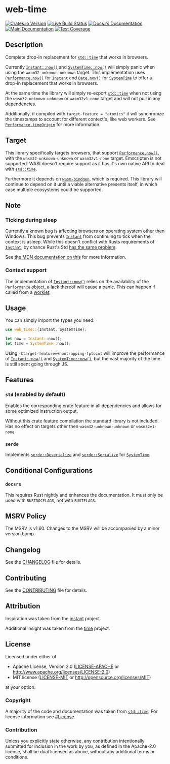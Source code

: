 # web-time

[![Crates.io Version](https://img.shields.io/crates/v/web-time.svg)](https://crates.io/crates/web-time)
[![Live Build Status](https://img.shields.io/github/check-runs/daxpedda/web-time/main?label=CI)](https://github.com/daxpedda/web-time/actions?query=branch%3Amain)
[![Docs.rs Documentation](https://img.shields.io/docsrs/web-time?label=docs.rs)](https://docs.rs/web-time/1.1.0)
[![Main Documentation](https://img.shields.io/github/actions/workflow/status/daxpedda/web-time/coverage-documentation.yaml?branch=main&label=main%20docs)](https://daxpedda.github.io/web-time/doc/web_time)
[![Test Coverage](https://img.shields.io/badge/dynamic/json?url=https%3A%2F%2Fdaxpedda.github.io%2Fweb-time%2Fcoverage%2Fcoverage.json&query=%24.coverage&label=Test%20Coverage)](https://daxpedda.github.io/web-time/coverage)

## Description

Complete drop-in replacement for [`std::time`] that works in browsers.

Currently [`Instant::now()`] and [`SystemTime::now()`] will simply panic when using the
`wasm32-unknown-unknown` target. This implementation uses [`Performance.now()`] for [`Instant`] and
[`Date.now()`] for [`SystemTime`] to offer a drop-in replacement that works in browsers.

At the same time the library will simply re-export [`std::time`] when not using the
`wasm32-unknown-unknown` or `wasm32v1-none` target and will not pull in any dependencies.

Additionally, if compiled with `target-feature = "atomics"` it will synchronize the timestamps to
account for different context's, like web workers. See [`Performance.timeOrigin`] for more
information.

## Target

This library specifically targets browsers, that support [`Performance.now()`], with the
`wasm32-unknown-unknown` or `wasm32v1-none` target. Emscripten is not supported. WASI doesn't
require support as it has it's own native API to deal with [`std::time`].

Furthermore it depends on [`wasm-bindgen`], which is required. This library will continue to depend
on it until a viable alternative presents itself, in which case multiple ecosystems could be
supported.

## Note

### Ticking during sleep

Currently a known bug is affecting browsers on operating system other then Windows. This bug
prevents [`Instant`] from continuing to tick when the context is asleep. While this doesn't conflict
with Rusts requirements of [`Instant`], by chance Rust's Std
[has the same problem](https://github.com/rust-lang/rust/issues/79462).

See
[the MDN documentation on this](https://developer.mozilla.org/en-US/docs/Web/API/Performance/now#ticking_during_sleep)
for more information.

### Context support

The implementation of [`Instant::now()`] relies on the availability of the [`Performance` object], a
lack thereof will cause a panic. This can happen if called from a [worklet].

## Usage

You can simply import the types you need:

```rust
use web_time::{Instant, SystemTime};

let now = Instant::now();
let time = SystemTime::now();
```

Using `-Ctarget-feature=+nontrapping-fptoint` will improve the performance of [`Instant::now()`] and
[`SystemTime::now()`], but the vast majority of the time is still spent going through JS.

## Features

### `std` (enabled by default)

Enables the corresponding crate feature in all dependencies and allows for some optimized
instruction output.

Without this crate feature compilation the standard library is not included. Has no effect on
targets other then `wasm32-unknown-unknown` or `wasm32v1-none`.

### `serde`

Implements [`serde::Deserialize`] and [`serde::Serialize`] for [`SystemTime`].

## Conditional Configurations

### `docsrs`

This requires Rust nightly and enhances the documentation. It must only be used with `RUSTDOCFLAGS`,
not with `RUSTFLAGS`.

## MSRV Policy

The MSRV is v1.60. Changes to the MSRV will be accompanied by a minor version bump.

## Changelog

See the [CHANGELOG] file for details.

## Contributing

See the [CONTRIBUTING] file for details.

## Attribution

Inspiration was taken from the [instant](https://github.com/sebcrozet/instant/tree/v0.1.12) project.

Additional insight was taken from the [time](https://github.com/time-rs/time/tree/v0.3.20) project.

## License

Licensed under either of

- Apache License, Version 2.0 ([LICENSE-APACHE] or <http://www.apache.org/licenses/LICENSE-2.0>)
- MIT license ([LICENSE-MIT] or <http://opensource.org/licenses/MIT>)

at your option.

### Copyright

A majority of the code and documentation was taken from [`std::time`]. For license information see
[#License](https://github.com/rust-lang/rust/tree/1.68.1#license).

### Contribution

Unless you explicitly state otherwise, any contribution intentionally submitted for inclusion in the
work by you, as defined in the Apache-2.0 license, shall be dual licensed as above, without any
additional terms or conditions.

[CHANGELOG]: https://github.com/daxpedda/web-time/blob/v1.1.0/CHANGELOG.md
[CONTRIBUTING]: https://github.com/daxpedda/web-time/blob/v1.1.0/CONTRIBUTING.md
[LICENSE-MIT]: https://github.com/daxpedda/web-time/blob/v1.1.0/LICENSE-MIT
[LICENSE-APACHE]: https://github.com/daxpedda/web-time/blob/v1.1.0/LICENSE-APACHE
[worklet]: https://developer.mozilla.org/en-US/docs/Web/API/Worklet
[`Date.now()`]:
	https://developer.mozilla.org/en-US/docs/Web/JavaScript/Reference/Global_Objects/Date/now
[`Instant`]: https://doc.rust-lang.org/std/time/struct.Instant.html
[`Instant::now()`]: https://doc.rust-lang.org/std/time/struct.Instant.html#method.now
[`SystemTime`]: https://doc.rust-lang.org/std/time/struct.SystemTime.html
[`SystemTime::now()`]: https://doc.rust-lang.org/std/time/struct.SystemTime.html#method.now
[`std::time`]: https://doc.rust-lang.org/std/time/
[`performance.now()`]: https://developer.mozilla.org/en-US/docs/Web/API/Performance/now
[`Performance.timeOrigin`]: https://developer.mozilla.org/en-US/docs/Web/API/Performance/timeOrigin
[`Performance` object]: https://developer.mozilla.org/en-US/docs/Web/API/performance_property
[`serde::Deserialize`]: https://docs.rs/serde/1/serde/trait.Deserialize.html
[`serde::Serialize`]: https://docs.rs/serde/1/serde/trait.Serialize.html
[`wasm-bindgen`]: https://crates.io/crates/wasm-bindgen
